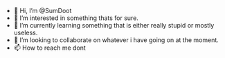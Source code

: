 - 👋 Hi, I’m @SumDoot
- 👀 I’m interested in something thats for sure.
- 🌱 I’m currently learning something that is either really stupid or mostly useless.
- 💞️ I’m looking to collaborate on whatever i have going on at the moment.
- 📫 How to reach me dont

<!---
SumDoot/SumDoot is a ✨ special ✨ repository because its `README.md` (this file) appears on your GitHub profile.
You can click the Preview link to take a look at your changes.
--->
